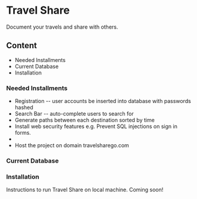 # Travel Share

Document your travels and share with others.

## Content
* Needed Installments
* Current Database
* Installation

### Needed Installments
* Registration -- user accounts be inserted into database
  with passwords hashed
* Search Bar -- auto-complete users to search for
* Generate paths between each destination sorted by time
* Install web security features e.g. Prevent SQL injections on sign in forms.
*
* Host the project on domain travelsharego.com

### Current Database


### Installation
Instructions to run Travel Share on local machine. Coming soon!
